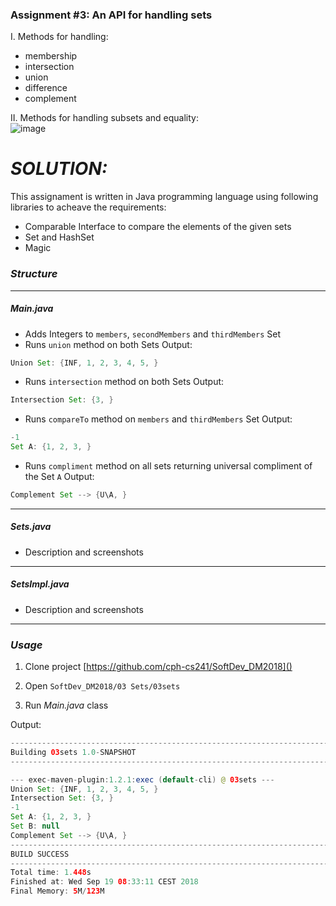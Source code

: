 ### Assignment #3: An API for handling sets

I. Methods for handling:
- membership
- intersection
- union
- difference
- complement

II. Methods for handling subsets and equality: <br>
![image](https://user-images.githubusercontent.com/16150075/45599320-9c8ffa00-b9e9-11e8-8fc8-cbcfeef17256.png)


# _SOLUTION:_

This assignament is written in Java programming language using following libraries to acheave the requirements:

  - Comparable Interface to compare the elements of the given sets
  - Set and HashSet
  - Magic

### _Structure_
------------------------
##### _Main.java_
  - Adds Integers to `members`, `secondMembers` and `thirdMembers` Set
  - Runs `union` method on both Sets
Output:
```Java
Union Set: {INF, 1, 2, 3, 4, 5, }
```
  - Runs `intersection` method on both Sets
Output:
```Java
Intersection Set: {3, }
```
  - Runs `compareTo` method on `members` and `thirdMembers` Set
Output:
```Java
-1
Set A: {1, 2, 3, }
```
  - Runs `compliment` method on all sets returning universal compliment of the Set `A`
Output:
```Java
Complement Set --> {U\A, }
```

------------------------
##### _Sets.java_
- Description and screenshots 

------------------------
##### _SetsImpl.java_
- Description and screenshots  
------------------------

### _Usage_

1. Clone project
[https://github.com/cph-cs241/SoftDev_DM2018]()

2. Open 
```SoftDev_DM2018/03 Sets/03sets```

3. Run _Main.java_ class

Output:
```java
------------------------------------------------------------------------
Building 03sets 1.0-SNAPSHOT
------------------------------------------------------------------------

--- exec-maven-plugin:1.2.1:exec (default-cli) @ 03sets ---
Union Set: {INF, 1, 2, 3, 4, 5, } 
Intersection Set: {3, } 
-1
Set A: {1, 2, 3, } 
Set B: null
Complement Set --> {U\A, } 
------------------------------------------------------------------------
BUILD SUCCESS
------------------------------------------------------------------------
Total time: 1.448s
Finished at: Wed Sep 19 08:33:11 CEST 2018
Final Memory: 5M/123M
```
